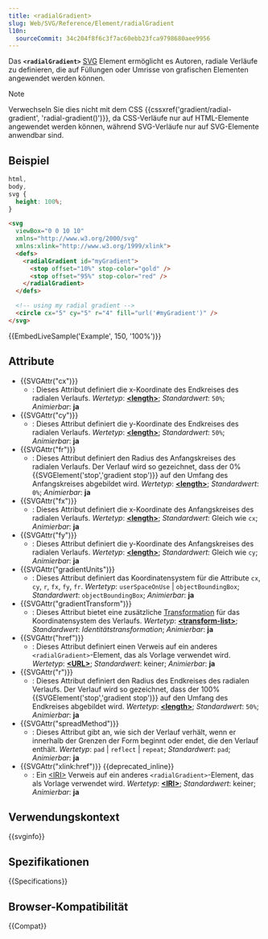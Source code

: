 ```yaml
---
title: <radialGradient>
slug: Web/SVG/Reference/Element/radialGradient
l10n:
  sourceCommit: 34c204f8f6c3f7ac60ebb23fca9798680aee9956
---
```


Das **`<radialGradient>`** [SVG](/de/docs/Web/SVG) Element ermöglicht es Autoren, radiale Verläufe zu definieren, die auf Füllungen oder Umrisse von grafischen Elementen angewendet werden können.

> [!NOTE]
> Verwechseln Sie dies nicht mit dem CSS {{cssxref('gradient/radial-gradient', 'radial-gradient()')}}, da CSS-Verläufe nur auf HTML-Elemente angewendet werden können, während SVG-Verläufe nur auf SVG-Elemente anwendbar sind.

## Beispiel

```css hidden
html,
body,
svg {
  height: 100%;
}
```

```html
<svg
  viewBox="0 0 10 10"
  xmlns="http://www.w3.org/2000/svg"
  xmlns:xlink="http://www.w3.org/1999/xlink">
  <defs>
    <radialGradient id="myGradient">
      <stop offset="10%" stop-color="gold" />
      <stop offset="95%" stop-color="red" />
    </radialGradient>
  </defs>

  <!-- using my radial gradient -->
  <circle cx="5" cy="5" r="4" fill="url('#myGradient')" />
</svg>
```

{{EmbedLiveSample('Example', 150, '100%')}}

## Attribute

- {{SVGAttr("cx")}}
  - : Dieses Attribut definiert die x-Koordinate des Endkreises des radialen Verlaufs.
    _Wertetyp_: [**\<length>**](/de/docs/Web/SVG/Guides/Content_type#length); _Standardwert_: `50%`; _Animierbar_: **ja**
- {{SVGAttr("cy")}}
  - : Dieses Attribut definiert die y-Koordinate des Endkreises des radialen Verlaufs.
    _Wertetyp_: [**\<length>**](/de/docs/Web/SVG/Guides/Content_type#length); _Standardwert_: `50%`; _Animierbar_: **ja**
- {{SVGAttr("fr")}}
  - : Dieses Attribut definiert den Radius des Anfangskreises des radialen Verlaufs. Der Verlauf wird so gezeichnet, dass der 0% {{SVGElement('stop','gradient stop')}} auf den Umfang des Anfangskreises abgebildet wird.
    _Wertetyp_: [**\<length>**](/de/docs/Web/SVG/Guides/Content_type#length); _Standardwert_: `0%`; _Animierbar_: **ja**
- {{SVGAttr("fx")}}
  - : Dieses Attribut definiert die x-Koordinate des Anfangskreises des radialen Verlaufs.
    _Wertetyp_: [**\<length>**](/de/docs/Web/SVG/Guides/Content_type#length); _Standardwert_: Gleich wie `cx`; _Animierbar_: **ja**
- {{SVGAttr("fy")}}
  - : Dieses Attribut definiert die y-Koordinate des Anfangskreises des radialen Verlaufs.
    _Wertetyp_: [**\<length>**](/de/docs/Web/SVG/Guides/Content_type#length); _Standardwert_: Gleich wie `cy`; _Animierbar_: **ja**
- {{SVGAttr("gradientUnits")}}
  - : Dieses Attribut definiert das Koordinatensystem für die Attribute `cx`, `cy`, `r`, `fx`, `fy`, `fr`.
    _Wertetyp_: `userSpaceOnUse` | `objectBoundingBox`; _Standardwert_: `objectBoundingBox`; _Animierbar_: **ja**
- {{SVGAttr("gradientTransform")}}
  - : Dieses Attribut bietet eine zusätzliche [Transformation](/de/docs/Web/SVG/Reference/Attribute/transform) für das Koordinatensystem des Verlaufs.
    _Wertetyp_: [**\<transform-list>**](/de/docs/Web/SVG/Guides/Content_type#transform-list); _Standardwert_: _Identitätstransformation_; _Animierbar_: **ja**
- {{SVGAttr("href")}}
  - : Dieses Attribut definiert einen Verweis auf ein anderes `<radialGradient>`-Element, das als Vorlage verwendet wird.
    _Wertetyp_: [**\<URL>**](/de/docs/Web/SVG/Guides/Content_type#url); _Standardwert_: keiner; _Animierbar_: **ja**
- {{SVGAttr("r")}}
  - : Dieses Attribut definiert den Radius des Endkreises des radialen Verlaufs. Der Verlauf wird so gezeichnet, dass der 100% {{SVGElement('stop','gradient stop')}} auf den Umfang des Endkreises abgebildet wird.
    _Wertetyp_: [**\<length>**](/de/docs/Web/SVG/Guides/Content_type#length); _Standardwert_: `50%`; _Animierbar_: **ja**
- {{SVGAttr("spreadMethod")}}
  - : Dieses Attribut gibt an, wie sich der Verlauf verhält, wenn er innerhalb der Grenzen der Form beginnt oder endet, die den Verlauf enthält.
    _Wertetyp_: `pad` | `reflect` | `repeat`; _Standardwert_: `pad`; _Animierbar_: **ja**
- {{SVGAttr("xlink:href")}} {{deprecated_inline}}
  - : Ein [\<IRI>](/de/docs/Web/SVG/Guides/Content_type#iri) Verweis auf ein anderes `<radialGradient>`-Element, das als Vorlage verwendet wird.
    _Wertetyp_: [**\<IRI>**](/de/docs/Web/SVG/Guides/Content_type#iri); _Standardwert_: keiner; _Animierbar_: **ja**

## Verwendungskontext

{{svginfo}}

## Spezifikationen

{{Specifications}}

## Browser-Kompatibilität

{{Compat}}
